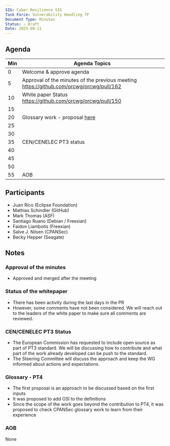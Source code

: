 ```yaml
---
SIG: Cyber Resilience SIG
Task Force: Vulnerability Handling TF
Document Type: Minutes
Status: ⚠️ Draft
Date: 2025-09-11
---
```


##  Agenda

| Min | Agenda Topics | 
| -- | ----- | 
|   0 | Welcome & approve agenda | 
|   5 | Approval of the minutes of the previous meeting  https://github.com/orcwg/orcwg/pull/162|
|  10 | White paper Status https://github.com/orcwg/orcwg/pull/150  |
|  15 |  |
|  20 |  Glossary work - proposal [here](https://github.com/orcwg/cra-hub/blob/jrico-eclipse-glossary/Glossary/cra-open-source-terms.md) |
|  25 |  |
|  30 |  |
|  35 |  CEN/CENELEC PT3 status|
|  40 |  | 
|  45 |  |
|  50 |  | 
|  55 | AOB | 

## Participants
- Juan Rico (Eclipse Foundation)
- Mathias Schindler (GitHub)
- Mark Thomas (ASF)
- Santiago Ruano (Debian / Freexian) 
- Faidon Liambotis (Freexian)
- Salve J. Nilsen (CPANSec)
- Becky Hepper (Seagate)


## Notes

### Approval of the minutes
- Approved and merged after the meeting

### Status of the whitepaper
- There has been activity during the last days in the PR
- However, some comments have not been considered. We will reach out to the leaders of the white paper to make sure all comments are reviewed.

### CEN/CENELEC PT3 Status
- The European Commission has requested to include open source as part of PT3 standard. We will be discussing how to contribute and what part of the work already developed can be push to the standard.
- The Steering Committee will discuss the approach and keep the WG informed about actions and expectations.

### Glossary - PT4
- The first proposal is an approach to be discussed based on the first inputs
- It was proposed to add OSI to the definitions
- Since the scope of the work goes beyond the contribution to PT4, it was proposed to check CPANSec glossary work to learn from their experience

### AOB
None

